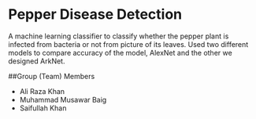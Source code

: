 # Pepper Disease Detection
A machine learning classifier to classify whether the pepper plant is infected from bacteria or not from picture of its leaves. 
Used two different models to compare accuracy of the model, AlexNet and the other we designed ArkNet.

##Group (Team) Members
- Ali Raza Khan
- Muhammad Musawar Baig
- Saifullah Khan
